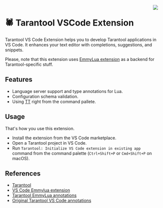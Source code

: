 <a href="http://tarantool.org">
 <img src="https://avatars2.githubusercontent.com/u/2344919?v=2&s=250" align="right">
</a>

# 🕷 Tarantool VSCode Extension

Tarantool VS Code Extension helps you to develop Tarantool applications in VS Code. It enhances your text editor with completions, suggestions, and snippets.

Please, note that this extension uses [EmmyLua extension](https://github.com/EmmyLua/VSCode-EmmyLua) as a backend for Tarantool-specific stuff.

## Features

* Language server support and type annotations for Lua.
* Configuration schema validation.
* Using [TT](https://github.com/tarantool/tt) right from the command pallete.

## Usage

That's how you use this extension.

* Install the extension from the VS Code marketplace.
* Open a Tarantool project in VS Code.
* Run `Tarantool: Initialize VS Code extension in existing app` command from the command palette (`Ctrl+Shift+P` or `Cmd+Shift+P` on macOS).

## References

* [Tarantool](https://www.tarantool.io/)
* [VS Code Emmylua extension](https://github.com/EmmyLua/VSCode-EmmyLua)
* [Tarantool EmmyLua annotations](https://github.com/georgiy-belyanin/tarantool-emmylua)
* [Original Tarantool VS Code annotations](https://github.com/vaintrub/vscode-tarantool)
